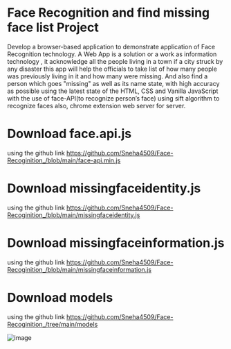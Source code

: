 # Face Recognition and find missing face list Project
Develop a browser-based application to demonstrate application of Face Recognition technology.
A Web App is a solution or a work as information technology , it acknowledge all the people living in a town if
a city struck by any disaster this app will help the officials to take list of how many people was
previously living in it and how many were missing. And also find a person which goes "missing" as well as its name state, with high accuracy as possible using the latest
state of the HTML, CSS and Vanilla JavaScript with the use of face-API(to recognize person’s face) using sift algorithm to recognize faces also, chrome extension web
server for server.


# Download face.api.js 
using the github link https://github.com/Sneha4509/Face-Recoginition_/blob/main/face-api.min.js

# Download missingfaceidentity.js 
using the github link https://github.com/Sneha4509/Face-Recoginition_/blob/main/missingfaceidentity.js

# Download missingfaceinformation.js 
using the github link https://github.com/Sneha4509/Face-Recoginition_/blob/main/missingfaceinformation.js

# Download models
using the github link https://github.com/Sneha4509/Face-Recoginition_/tree/main/models


![image](https://user-images.githubusercontent.com/90023409/170858633-c5a47908-5aab-4632-9a3a-9922dc54c37f.png)
